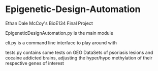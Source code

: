 # Epigenetic-Design-Automation
Ethan Dale McCoy's BioE134 Final Project

EpigeneticDesignAutomation.py is the main module 

cli.py is a command line interface to play around with 

tests.py contains some tests on GEO DataSets of psoriasis lesions and cocaine addicted brains, adjusting the hyper/hypo methylation of their respective genes of interest

